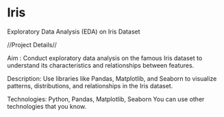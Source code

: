 # Iris
Exploratory Data Analysis (EDA) on Iris Dataset

//Project Details//

Aim :
Conduct exploratory data analysis on the famous Iris dataset to understand its
characteristics and relationships between features.

Description:
Use libraries like Pandas, Matplotlib, and Seaborn to visualize patterns, distributions,
and relationships in the Iris dataset.

Technologies:
Python, Pandas, Matplotlib, Seaborn
You can use other technologies that you know.
